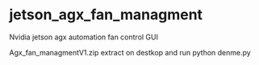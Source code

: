 # jetson_agx_fan_managment
Nvidia jetson agx automation fan control GUI 

Agx_fan_managmentV1.zip extract on destkop and run python denme.py
